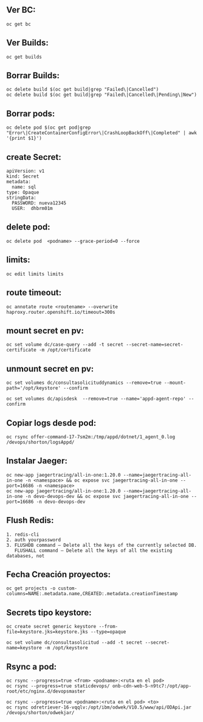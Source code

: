 ## Ver BC:
```
oc get bc
```

## Ver Builds:
```
oc get builds
```

## Borrar Builds:
```
oc delete build $(oc get build|grep "Failed\|Cancelled")
oc delete build $(oc get build|grep "Failed\|Cancelled\|Pending\|New")
```

## Borrar pods:
```
oc delete pod $(oc get pod|grep "Error\|CreateContainerConfigError\|CrashLoopBackOff\|Completed" | awk '{print $1}')
```

## create Secret:
```
apiVersion: v1
kind: Secret
metadata:
  name: sql
type: Opaque
stringData:
  PASSWORD: nueva12345
  USER:  dhbrm01m
  ```
  
## delete pod:
```
oc delete pod  <podname> --grace-period=0 --force
```


## limits:
```
oc edit limits limits
```

## route timeout:
```
oc annotate route <routename> --overwrite haproxy.router.openshift.io/timeout=300s
```

## mount secret en pv:
```
oc set volume dc/case-query --add -t secret --secret-name=secret-certificate -m /opt/certificate
```

## unmount secret en pv:
```
oc set volumes dc/consultasolicituddynamics --remove=true --mount-path='/opt/keystore' --confirm

oc set volumes dc/apisdesk  --remove=true --name='appd-agent-repo' --confirm

```

## Copiar logs desde pod:
```
oc rsync offer-command-17-7sm2m:/tmp/appd/dotnet/1_agent_0.log /devops/shorton/logsAppd/
```

## Instalar Jaeger:
```
oc new-app jaegertracing/all-in-one:1.20.0 --name=jaegertracing-all-in-one -n <namespace> && oc expose svc jaegertracing-all-in-one --port=16686 -n <namespace> 
oc new-app jaegertracing/all-in-one:1.20.0 --name=jaegertracing-all-in-one -n devo-devops-dev && oc expose svc jaegertracing-all-in-one --port=16686 -n devo-devops-dev
```

## Flush Redis:
```
1. redis-cli
2. auth yourpassword
3. FLUSHDB command – Delete all the keys of the currently selected DB.
   FLUSHALL command – Delete all the keys of all the existing databases, not
```

## Fecha Creación proyectos:
```
oc get projects -o custom-columns=NAME:.metadata.name,CREATED:.metadata.creationTimestamp
```

## Secrets tipo keystore:
```
oc create secret generic keystore --from-file=keystore.jks=keystore.jks --type=opaque

oc set volume dc/consultasolicitud --add -t secret --secret-name=keystore -m /opt/keystore

```
## Rsync a pod:
```
oc rsync --progress=true <from> <podname>:<ruta en el pod>
oc rsync --progress=true staticdevops/ onb-cdn-web-5-n9tc7:/opt/app-root/etc/nginx.d/devopsmaster

oc rsync --progress=true <podname>:<ruta en el pod> <to> 
oc rsync odretriever-16-vqqlv:/opt/ibm/odwek/V10.5/www/api/ODApi.jar /devops/shorton/odwekjar/ 
```